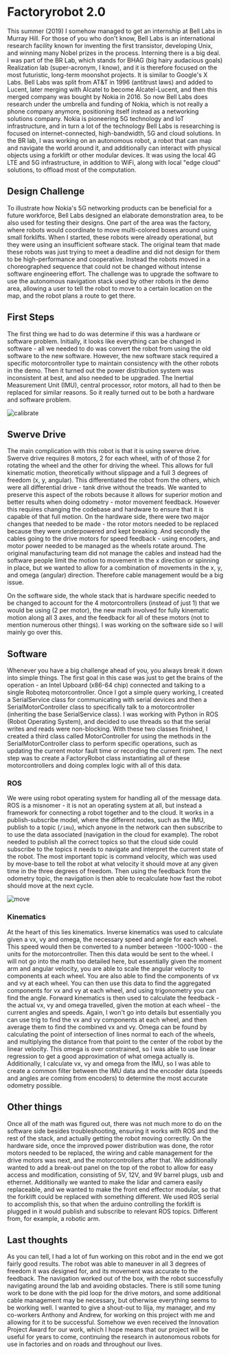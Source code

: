 # Factoryrobot 2.0

This summer (2019) I somehow managed to get an internship at Bell Labs in Murray Hill. For those of you who don't know, Bell Labs is an international research facility known for inventing the first transistor, developing Unix, and winning many Nobel prizes in the process. Interning there is a big deal. I was part of the BR Lab, which stands for BHAG (big hairy audacious goals) Realization lab (super-acronym, I know), and it is therefore focused on the most futuristic, long-term moonshot projects. It is similar to Google's X Labs. Bell Labs was split from AT&T in 1996 (antitrust laws) and added to Lucent, later merging with Alcatel to become Alcatel-Lucent, and then this merged company was bought by Nokia in 2016. So now Bell Labs does research under the umbrella and funding of Nokia, which is not really a phone company anymore, positioning itself instead as a networking solutions company. Nokia is pioneering 5G technology and IoT infrastructure, and in turn a lot of the technology Bell Labs is researching is focused on internet-connected, high-bandwidth, 5G and cloud solutions. In the BR lab, I was working on an autonomous robot, a robot that can map and navigate the world around it, and additionally can interact with physical objects using a forklift or other modular devices. It was using the local 4G LTE and 5G infrastructure, in addition to WiFi, along with local "edge cloud" solutions, to offload most of the computation.

## Design Challenge

To illustrate how Nokia's 5G networking products can be beneficial for a future workforce, Bell Labs designed an elaborate demonstration area, to be also used for testing their designs. One part of the area was the factory, where robots would coordinate to move multi-colored boxes around using small forklifts. When I started, these robots were already operational, but they were using an insufficient software stack. The original team that made these robots was just trying to meet a deadline and did not design for them to be high-performance and cooperative. Instead the robots moved in a choreographed sequence that could not be changed without intense software engineering effort. The challenge was to upgrade the software to use the autonomous navigation stack used by other robots in the demo area, allowing a user to tell the robot to move to a certain location on the map, and the robot plans a route to get there.

## First Steps

The first thing we had to do was determine if this was a hardware or software problem. Initially, it looks like everything can be changed in software - all we needed to do was convert the robot from using the old software to the new software. However, the new software stack required a specific motorcontroller type to maintain consistency with the other robots in the demo. Then it turned out the power distribution system was inconsistent at best, and also needed to be upgraded. The Inertial Measurement Unit (IMU), central processor, rotor motors, all had to then be replaced for similar reasons. So it really turned out to be both a hardware and software problem.

<img src="https://cdn.joshuaschmidt.tech/blogfiles/5d65d1159f2764f31cc05070/d7482960-c92e-11e9-a93d-2f87021913f1/original" alt="calibrate" class="img-fluid" data-width="1280" data-height="720">

## Swerve Drive

The main complication with this robot is that it is using swerve drive. Swerve drive requires 8 motors, 2 for each wheel, with of of those 2 for rotating the wheel and the other for driving the wheel. This allows for full kinematic motion, theoretically without slippage and a full 3 degrees of freedom (x, y, angular). This differentiated the robot from the others, which were all differential drive - tank drive without the treads. We wanted to preserve this aspect of the robots because it allows for superior motion and better results when doing odometry - motor movement feedback. However this requires changing the codebase and hardware to ensure that it is capable of that full motion. On the hardware side, there were two major changes that needed to be made - the rotor motors needed to be replaced because they were underpowered and kept breaking. And secondly the cables going to the drive motors for speed feedback - using encoders, and motor power needed to be managed as the wheels rotate around. The original manufacturing team did not manage the cables and instead had the software people limit the motion to movement in the x direction or spinning in place, but we wanted to allow for a combination of movements in the x, y, and omega (angular) direction. Therefore cable management would be a big issue.

On the software side, the whole stack that is hardware specific needed to be changed to account for the 4 motorcontrollers (instead of just 1) that we would be using (2 per motor), the new math involved for fully kinematic motion along all 3 axes, and the feedback for all of these motors (not to mention numerous other things). I was working on the software side so I will mainly go over this.

## Software

Whenever you have a big challenge ahead of you, you always break it down into simple things. The first goal in this case was just to get the brains of the operation - an Intel Upboard (x86-64 chip) connected and talking to a single Roboteq motorcontroller. Once I got a simple query working, I created a SerialService class for communicating with serial devices and then a SerialMotorController class to specifically talk to a motorcontroller (inheriting the base SerialService class). I was working with Python in ROS (Robot Operating System), and decided to use threads so that the serial writes and reads were non-blocking. With these two classes finished, I created a third class called MotorController for using the methods in the SerialMotorController class to perform specific operations, such as updating the current motor fault time or recording the current rpm. The next step was to create a FactoryRobot class instantiating all of these motorcontrollers and doing complex logic with all of this data.

### ROS

We were using robot operating system for handling all of the message data. ROS is a misnomer - it is not an operating system at all, but instead a framework for connecting a robot together and to the cloud. It works in a publish-subscribe model, where the different nodes, such as the IMU, publish to a topic (`/imu`), which anyone in the network can then subscribe to to use the data associated (navigation in the cloud for example). The robot needed to publish all the correct topics so that the cloud side could subscribe to the topics it needs to navigate and interpret the current state of the robot. The most important topic is command velocity, which was used by move-base to tell the robot at what velocity it should move at any given time in the three degrees of freedom. Then using the feedback from the odometry topic, the navigation is then able to recalculate how fast the robot should move at the next cycle.

<img src="https://cdn.joshuaschmidt.tech/blogfiles/5d65d1159f2764f31cc05070/be7e5620-c92e-11e9-a93d-2f87021913f1/original" alt="move" class="img-fluid" data-width="1280" data-height="720">

### Kinematics

At the heart of this lies kinematics. Inverse kinematics was used to calculate given a vx, vy and omega, the necessary speed and angle for each wheel. This speed would then be converted to a number between -1000-1000 - the units for the motorcontroller. Then this data would be sent to the wheel. I will not go into the math too detailed here, but essentially given the moment arm and angular velocity, you are able to scale the angular velocity to components at each wheel. You are also able to find the components of vx and vy at each wheel. You can then use this data to find the aggregated components for vx and vy at each wheel, and using trigonometry you can find the angle. Forward kinematics is then used to calculate the feedback - the actual vx, vy and omega travelled, given the motion at each wheel - the current angles and speeds. Again, I won't go into details but essentially you can use trig to find the vx and vy components at each wheel, and then average them to find the combined vx and vy. Omega can be found by calculating the point of intersection of lines normal to each of the wheels, and multiplying the distance from that point to the center of the robot by the linear velocity. This omega is over constrained, so I was able to use linear regression to get a good approximation of what omega actually is. Additionally, I calculate vx, vy and omega from the IMU, so I was able to create a common filter between the IMU data and the encoder data (speeds and angles are coming from encoders) to determine the most accurate odometry possible.

## Other things

Once all of the math was figured out, there was not much more to do on the software side besides troubleshooting, ensuring it works with ROS and the rest of the stack, and actually getting the robot moving correctly. On the hardware side, once the improved power distribution was done, the rotor motors needed to be replaced, the wiring and cable management for the drive motors was next, and the motorcontrollers after that. We additionally wanted to add a break-out panel on the top of the robot to allow for easy access and modification, consisting of 5V, 12V, and 9V barrel plugs, usb and ethernet. Additionally we wanted to make the lidar and camera easily replaceable, and we wanted to make the front end effector modular, so that the forklift could be replaced with something different. We used ROS serial to accomplish this, so that when the arduino controlling the forklift is plugged in it would publish and subscribe to relevant ROS topics. Different from, for example, a robotic arm.

## Last thoughts

As you can tell, I had a lot of fun working on this robot and in the end we got fairly good results. The robot was able to maneuver in all 3 degrees of freedom it was designed for, and its movement was accurate to the feedback. The navigation worked out of the box, with the robot successfully navigating around the lab and avoiding obstacles. There is still some tuning work to be done with the pid loop for the drive motors, and some additional cable management may be necessary, but otherwise everything seems to be working well. I wanted to give a shout-out to Ilija, my manager, and my co-workers Anthony and Andrew, for working on this project with me and allowing for it to be successful. Somehow we even received the Innovation Project Award for our work, which I hope means that our project will be useful for years to come, continuing the research in autonomous robots for use in factories and on roads and throughout our lives.
